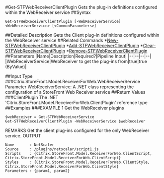 #Get-STFWebReceiverClientPlugin
Gets the plug-in definitions configured within the WebReceiver service
##Syntax
```Get-STFWebReceiverClientPlugin [-WebReceiverService] <WebReceiverService> [<CommonParameters>]
```
##Detailed Description
Gets the Client plug-in definitions configured within the WebReceiver service
##Related Commands
*[New-STFWebReceiverClientPlugin](New-STFWebReceiverClientPlugin)
*[Add-STFWebReceiverClientPlugin](Add-STFWebReceiverClientPlugin)
*[Clear-STFWebReceiverClientPlugin](Clear-STFWebReceiverClientPlugin)
*[Remove-STFWebReceiverClientPlugin](Remove-STFWebReceiverClientPlugin)
##Parameters
|Name|Description|Required?|Pipeline Input||--|--|--|--||WebReceiverService|WebReceiver to get the plug-ins from|true|true (ByValue)|##Input Type
###Citrix.StoreFront.Model.ReceiverForWeb.WebReceiverService
Parameter WebReceiverService: A .NET class representing the configuration of a StoreFront Web Receiver service
##Return Values
###ClientPlugin
The .NET 'Citrix.StoreFront.Model.ReceiverForWeb.ClientPlugin' reference type
##Examples
###EXAMPLE 1 Get the WebReceiver plugins
```$webReceiver = Get-STFWebReceiverService
Get-STFWebReceiverClientPlugin -WebReceiverService $webReceiver
```
REMARKS
Get the client plug-ins configured for the only WebReceiver service.
OUTPUT
```Name       : NetScaler
Source     : /plugins/netscalar/script1.js
Scripts    : {Citrix.StoreFront.Model.ReceiverForWeb.ClientScript, Citrix.StoreFront.Model.ReceiverForWeb.ClientScript}
Styles     : {Citrix.StoreFront.Model.ReceiverForWeb.ClientStyle, Citrix.StoreFront.Model.ReceiverForWeb.ClientStyle}
Parameters : {param1, param2}
```
